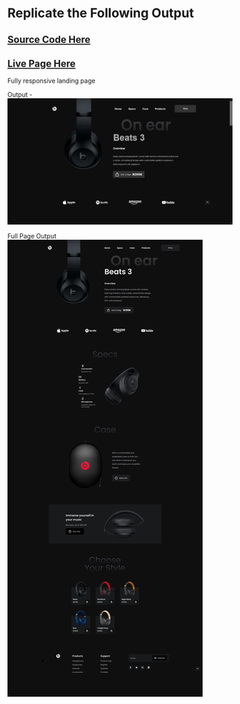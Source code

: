 # Replicate the Following Output

## [Source Code Here](https://github.com/ajaydewangan1100/FSJS2.0/tree/main/Projects/Week-5-Project%2005)

## [Live Page Here](https://headphone-landing-page-full.netlify.app/)
Fully responsive landing page

Output -
![Output](Output.png)

Full Page Output
![Full Page](Main%20Landing%20page.png)
